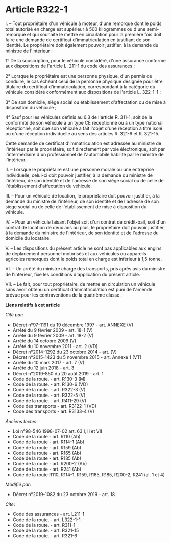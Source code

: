 # Article R322-1

I. – Tout propriétaire d'un véhicule à moteur, d'une remorque dont le poids total autorisé en charge est supérieur à 500
kilogrammes ou d'une semi-remorque et qui souhaite le mettre en circulation pour la première fois doit faire une demande de
certificat d'immatriculation en justifiant de son identité. Le propriétaire doit également pouvoir justifier, à la demande du
ministre de l'intérieur :

1° De la souscription, pour le véhicule considéré, d'une assurance conforme aux dispositions de l'article L. 211-1 du code
des assurances ;

2° Lorsque le propriétaire est une personne physique, d'un permis de conduire, le cas échéant celui de la personne physique
désignée pour être titulaire du certificat d'immatriculation, correspondant à la catégorie du véhicule considéré conformément
aux dispositions de l'article L. 322-1-1 ;

3° De son domicile, siège social ou établissement d'affectation ou de mise à disposition du véhicule ;

4° Sauf pour les véhicules définis au 6.3 de l'article R. 311-1, soit de la conformité de son véhicule à un type CE
réceptionné ou à un type national réceptionné, soit que son véhicule a fait l'objet d'une réception à titre isolé ou d'une
réception individuelle au sens des articles R. 321-6 et R. 321-15.

Cette demande de certificat d'immatriculation est adressée au ministre de l'intérieur par le propriétaire, soit directement
par voie électronique, soit par l'intermédiaire d'un professionnel de l'automobile habilité par le ministre de l'intérieur.

II. – Lorsque le propriétaire est une personne morale ou une entreprise individuelle, celui-ci doit pouvoir justifier, à la
demande du ministre de l'intérieur, de son identité et de l'adresse de son siège social ou de celle de l'établissement
d'affectation du véhicule.

III. – Pour un véhicule de location, le propriétaire doit pouvoir justifier, à la demande du ministre de l'intérieur, de son
identité et de l'adresse de son siège social ou de celle de l'établissement de mise à disposition du véhicule.

IV. – Pour un véhicule faisant l'objet soit d'un contrat de crédit-bail, soit d'un contrat de location de deux ans ou plus,
le propriétaire doit pouvoir justifier, à la demande du ministre de l'intérieur, de son identité et de l'adresse du domicile
du locataire.

V. – Les dispositions du présent article ne sont pas applicables aux engins de déplacement personnel motorisés et aux
véhicules ou appareils agricoles remorqués dont le poids total en charge est inférieur à 1,5 tonne.

VI. – Un arrêté du ministre chargé des transports, pris après avis du ministre de l'intérieur, fixe les conditions
d'application du présent article.

VII. – Le fait, pour tout propriétaire, de mettre en circulation un véhicule sans avoir obtenu un certificat
d'immatriculation est puni de l'amende prévue pour les contraventions de la quatrième classe.

**Liens relatifs à cet article**

_Cité par_:

  - Décret n°97-1191 du 19 décembre 1997 - art. ANNEXE (V)
  - Arrêté du 9 février 2009 - art. 18-1 (V)
  - Arrêté du 9 février 2009 - art. 18-2 (V)
  - Arrêté du 14 octobre 2009 (V)
  - Arrêté du 10 novembre 2011 - art. 2 (VD)
  - Décret n°2014-1292 du 23 octobre 2014 - art. (V)
  - Décret n°2015-1423 du 5 novembre 2015 - art. Annexe 1 (VT)
  - Arrêté du 10 mars 2017 - art. 7 (V)
  - Arrêté du 12 juin 2018 - art. 3
  - Décret n°2019-850 du 20 août 2019 - art. 1
  - Code de la route. - art. R130-3 (M)
  - Code de la route. - art. R130-6 (VD)
  - Code de la route. - art. R322-3 (V)
  - Code de la route. - art. R322-5 (V)
  - Code de la route. - art. R411-29 (V)
  - Code des transports - art. R3122-1 (VD)
  - Code des transports - art. R3133-4 (V)

_Anciens textes_:

  - Loi n°98-546 1998-07-02 art. 63 I, II et VII
  - Code de la route - art. R110 (Ab)
  - Code de la route - art. R114-1 (Ab)
  - Code de la route - art. R159 (Ab)
  - Code de la route - art. R165 (Ab)
  - Code de la route - art. R185 (Ab)
  - Code de la route - art. R200-2 (Ab)
  - Code de la route - art. R241 (Ab)
  - Code de la route R110, R114-1, R159, R165, R185, R200-2, R241 (al. 1 et 4)

_Modifié par_:

  - Décret n°2019-1082 du 23 octobre 2019 - art. 18

_Cite_:

  - Code des assurances - art. L211-1
  - Code de la route. - art. L322-1-1
  - Code de la route. - art. R311-1
  - Code de la route. - art. R321-15
  - Code de la route. - art. R321-6
